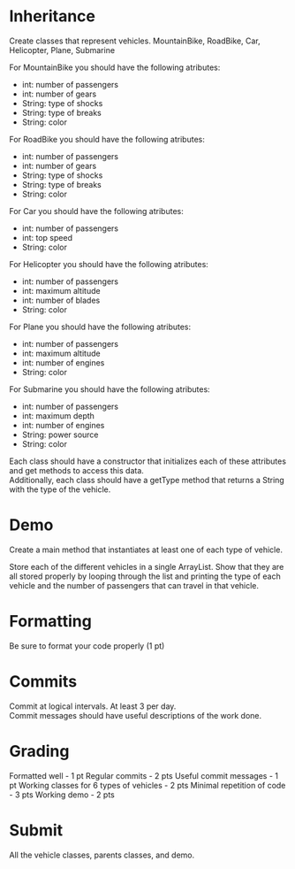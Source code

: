 # Inheritance  

Create classes that represent vehicles.  MountainBike, RoadBike, Car, Helicopter, Plane, Submarine

For MountainBike you should have the following atributes:  
* int: number of passengers
* int: number of gears
* String: type of shocks
* String: type of breaks
* String: color

For RoadBike you should have the following atributes:  
* int: number of passengers
* int: number of gears
* String: type of shocks
* String: type of breaks
* String: color

For Car you should have the following atributes:  
* int: number of passengers
* int: top speed
* String: color

For Helicopter you should have the following atributes:  
* int: number of passengers
* int: maximum altitude
* int: number of blades
* String: color

For Plane you should have the following atributes:  
* int: number of passengers
* int: maximum altitude
* int: number of engines
* String: color

For Submarine you should have the following atributes:  
* int: number of passengers
* int: maximum depth
* int: number of engines
* String: power source
* String: color

Each class should have a constructor that initializes each of these attributes and get methods to access this data.  
Additionally, each class should have a getType method that returns a String with the type of the vehicle.

# Demo
Create a main method that instantiates at least one of each type of vehicle.  

Store each of the different vehicles in a single ArrayList.  Show that they are all stored properly by looping through the list and printing the type of each vehicle and the number of passengers that can travel in that vehicle.  

# Formatting  
Be sure to format your code properly (1 pt)  

# Commits  
Commit at logical intervals.  At least 3 per day.  
Commit messages should have useful descriptions of the work done.  

# Grading  
Formatted well - 1 pt
Regular commits - 2 pts
Useful commit messages - 1 pt
Working classes for 6 types of vehicles - 2 pts
Minimal repetition of code - 3 pts
Working demo - 2 pts


# Submit  
All the vehicle classes, parents classes, and demo.
